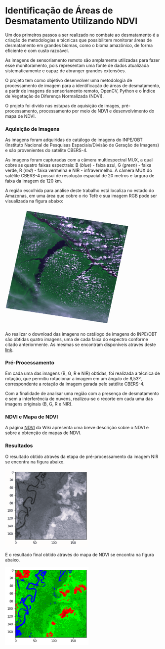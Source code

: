 # Identificação de Áreas de Desmatamento Utilizando NDVI

Um dos primeiros passos a ser realizado no combate ao desmatamento é a criação de metodologias e técnicas que possibilitem monitorar áreas de desmatamento em grandes biomas, como o bioma amazônico, de forma eficiente e com custo razoável.

As imagens de sensoriamento remoto são amplamente utilizadas para fazer esse monitoramento, pois representam uma fonte de dados atualizada sistematicamente e capaz de abranger grandes extensões.

O projeto tem como objetivo desenvolver uma metodologia de processamento de imagem para a identificação de áreas de desmatamento, a partir de imagens de sensoriamento remoto, OpenCV, Python e o Índice de Vegetação de Diferença Normalizada (NDVI).

O projeto foi divido nas estapas de aquisição de images, pré-processamento, processamento por meio de NDVI e desenvolvimento do mapa de NDVI.


### Aquisição de Imagens

As imagens foram adquiridas do catálogo de imagens do INPE/OBT (Instituto Nacional de Pesquisas Espaciais/Divisão de Geração de Imagens) e são provenientes do satélite CBERS-4.

As imagens foram capturadas com a câmera multiespectral MUX, a qual cobre as quatro faixas espectrais: B (_blue_) - faixa azul, G (_green_) - faixa verde, R (_red_) - faixa vermelha e NIR - infravermelho. A câmera MUX do satélite CBERS-4 possui de resolução espacial de 20 metros e largura de faixa da imagem de 120 km. 

A região escolhida para análise deste trabalho está localiza no estado do Amazonas, em uma área que cobre o rio Tefé e sua imagem RGB pode ser visualizada na figura abaixo:  

<img src="https://github.com/francielekreff/ndvi/blob/main/imagens/CBERS_4_MUX_20230520_178_104.png" width="400">

Ao realizar o download das imagens no catálogo de imagens do INPE/OBT são obtidas quatro imagens, uma de cada faixa do espectro conforme citado anteriormente. As mesmas se encontram disponíveis através deste [link](https://drive.google.com/drive/folders/1nn0_0md1f75e2d5ojl8orLEUb_0FEV9u?usp=sharing). 


### Pré-Processamento

Em cada uma das imagens (B, G, R e NIR) obtidas, foi realizada a técnica de rotação, que permitiu rotacionar a imagem em um ângulo de 8,53º, correspondente a rotação da imagem gerada pelo satélite CBERS-4.

Com a finalidade de analisar uma região com a presença de desmatamento e sem a interferência de nuvens, realizou-se o recorte em cada uma das imagens originais (B, G, R e NIR).


### NDVI e Mapa de NDVI

A página [NDVI](https://github.com/francielekreff/ndvi/wiki/NDVI) da Wiki apresenta uma breve descrição sobre o NDVI e sobre a obtenção de mapas de NDVI.


### Resultados

O resultado obtido através da etapa de pré-processamento da imagem NIR se encontra na figura abaixo.

![Imagem NIR Após Pré-Processamento](https://github.com/francielekreff/ndvi/blob/main/imagens/imagem_nir_recorte.png)

E o resultado final obtido através do mapa de NDVI se encontra na figura abaixo.

![Imagem Final](https://github.com/francielekreff/ndvi/blob/main/imagens/imagem_mapa_ndvi.png)
